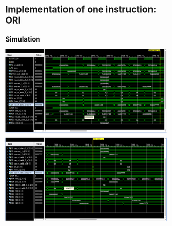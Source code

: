 # Implementation of one instruction: ORI

## Simulation
![Simulation Result 1](ThinpadProject_ori_sim1.png  "Simulation Result 1")

![Simulation Result 2](ThinpadProject_ori_sim2.png  "Simulation Result 2")